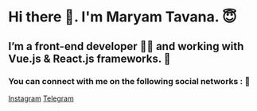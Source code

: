 # Hi there 👋. I'm Maryam Tavana. :innocent: 

## I’m a front-end developer :woman_technologist: and working with Vue.js & React.js frameworks.  :smiling_face_with_three_hearts:

### You can connect with me on the following social networks : :speech_balloon:


[Instagram](https://instagram.com/maryamtavana.__)
[Telegram](https://t.me/maryamtavana00)


